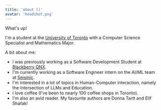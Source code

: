 ```yaml
---
title: 'about ()'
avatar: 'headshot.png'
---
```


What's up!

I'm a student at the [University of Toronto](https://www.utoronto.ca/) with a Computer Science Specialist and Mathematics Major.

A bit about me:

- I was previously working as a Software Development Student at [Blackberry QNX](https://blackberry.qnx.com/en).
- I'm currently working as a Software Engineer intern on the AI/ML team at [Seismic](https://seismic.com/).
- I'm interested in a lot of topics in Human-Computer interaction, namely the intersection of LLMs and Education.
- I love coffee (I've been to nearly 100 coffee shops in Toronto).
- I'm also an avid reader. My favourite authors are Donna Tartt and Elif Shafak!
